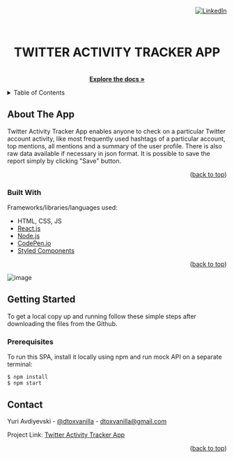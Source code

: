<div id="top"></div>
<div align="right">

[![LinkedIn][linkedin-shield]][linkedin-url]

</div>
<!-- PROJECT NAME -->
<br />
<div align="center">

  <h1 align="center">TWITTER ACTIVITY TRACKER APP</h1>

  <p align="center">
    <br />
    <a href="https://github.com/dtoxvanilla1991/twitterActivityTracker"><strong>Explore the docs »</strong></a>
    <!-- <br />
    <br />
    <a href="">View Demo</a>
    ·
    <a href="">Report Bug</a>
    ·
    <a href="">Request Feature</a>
  </p> -->
</div>

<!-- TABLE OF CONTENTS -->
<details>
  <summary>Table of Contents</summary>
  <ol>
    <li>
      <a href="#about-the-project">About The Project</a>
      <ul>
        <li><a href="#built-with">Built With</a></li>
      </ul>
    </li>
    <li>
      <a href="#getting-started">Getting Started</a>
      <ul>
        <li><a href="#prerequisites">Prerequisites</a></li>
      </ul>
    </li>
    <li><a href="#contact">Contact</a></li>
  </ol>
</details>

<!-- ABOUT THE PROJECT -->

## About The App

Twitter Activity Tracker App enables anyone to check on a particular Twitter account activity, like most frequently used hashtags of a particular account, top mentions, all mentions and a summary of the user profile. There is also raw data available if necessary in json format. It is possible to save the report simply by clicking "Save" button.


<p align="right">(<a href="#top">back to top</a>)</p>

### Built With

Frameworks/libraries/languages used:

- HTML, CSS, JS
- [React.js](https://reactjs.org/)
- [Node.js](https://nodejs.org/en/)
- [CodePen.io](https://codepen.io/DToxVanilla)
- [Styled Components](https://styled-components.com/docs/basics)


<p align="right">(<a href="#top">back to top</a>)</p>

![image](https://user-images.githubusercontent.com/73205087/156899466-ad9c4df6-8334-4d0f-96dd-d99ee3f1cee3.png)

<!-- GETTING STARTED -->

## Getting Started

To get a local copy up and running follow these simple steps after downloading the files from the Github.

### Prerequisites

To run this SPA, install it locally using npm and run mock API on a separate terminal:

```
$ npm install
$ npm start
```

<!-- CONTACT -->

## Contact

Yuri Avdiyevski - [@dtoxvanilla](https://twitter.com/dtoxvanilla) - dtoxvanilla@gmail.com

Project Link: [Twitter Activity Tracker App](https://github.com/dtoxvanilla1991/twitterActivityTracker)

<!-- Deployed Project Link: [Live Cube Project](https://cube-project.herokuapp.com/) -->

<!-- **NOTE**: Live project is in the FREE Heroku tier so please allow a few second for the site to load as Heroku puts them to hybernate since they are not used too often. -->

<p align="right">(<a href="#top">back to top</a>)</p>

[linkedin-shield]: https://img.shields.io/badge/-LinkedIn-black.svg?style=for-the-badge&logo=linkedin&colorB=555
[linkedin-url]: https://linkedin.com/in/yuri-avdijevski
